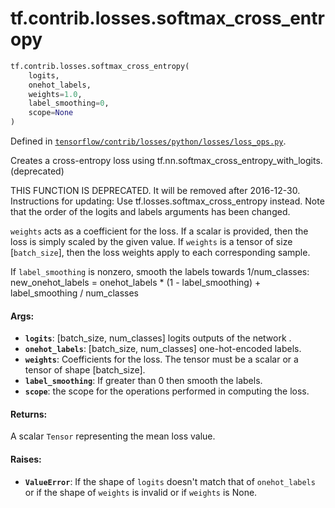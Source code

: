 <div itemscope itemtype="http://developers.google.com/ReferenceObject">
<meta itemprop="name" content="tf.contrib.losses.softmax_cross_entropy" />
<meta itemprop="path" content="Stable" />
</div>

# tf.contrib.losses.softmax_cross_entropy

``` python
tf.contrib.losses.softmax_cross_entropy(
    logits,
    onehot_labels,
    weights=1.0,
    label_smoothing=0,
    scope=None
)
```



Defined in [`tensorflow/contrib/losses/python/losses/loss_ops.py`](/code/stable/tensorflow/contrib/losses/python/losses/loss_ops.py).

Creates a cross-entropy loss using tf.nn.softmax_cross_entropy_with_logits. (deprecated)

THIS FUNCTION IS DEPRECATED. It will be removed after 2016-12-30.
Instructions for updating:
Use tf.losses.softmax_cross_entropy instead. Note that the order of the logits and labels arguments has been changed.

`weights` acts as a coefficient for the loss. If a scalar is provided,
then the loss is simply scaled by the given value. If `weights` is a
tensor of size [`batch_size`], then the loss weights apply to each
corresponding sample.

If `label_smoothing` is nonzero, smooth the labels towards 1/num_classes:
    new_onehot_labels = onehot_labels * (1 - label_smoothing)
                        + label_smoothing / num_classes

#### Args:

* <b>`logits`</b>: [batch_size, num_classes] logits outputs of the network .
* <b>`onehot_labels`</b>: [batch_size, num_classes] one-hot-encoded labels.
* <b>`weights`</b>: Coefficients for the loss. The tensor must be a scalar or a tensor
    of shape [batch_size].
* <b>`label_smoothing`</b>: If greater than 0 then smooth the labels.
* <b>`scope`</b>: the scope for the operations performed in computing the loss.


#### Returns:

A scalar `Tensor` representing the mean loss value.


#### Raises:

* <b>`ValueError`</b>: If the shape of `logits` doesn't match that of `onehot_labels`
    or if the shape of `weights` is invalid or if `weights` is None.